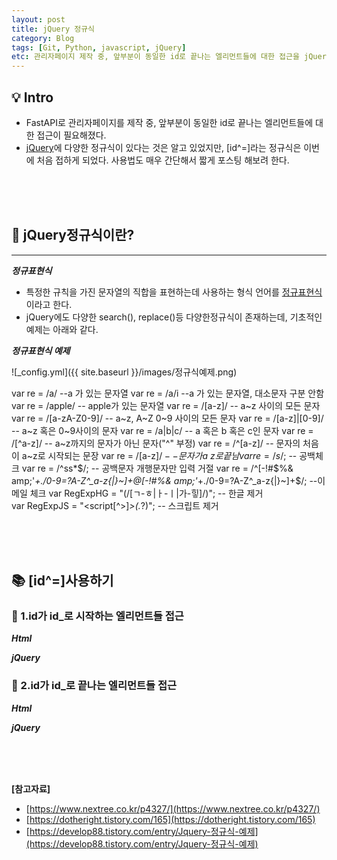 ```yaml
---
layout: post
title: jQuery 정규식
category: Blog
tags: [Git, Python, javascript, jQuery]
etc: 관리자페이지 제작 중, 앞부분이 동일한 id로 끝나는 엘리먼트들에 대한 접근을 jQuery로 처리해야하는 상황이 발생해서 여러 정보를 찾다가 jQuery의 id에 대한 정규식을 알게되었다.
---
```

## 💡 Intro
- FastAPI로 관리자페이지를 제작 중, 앞부분이 동일한 id로 끝나는 엘리먼트들에 대한 접근이 필요해졌다.
- [jQuery](https://jquery.com/)에 다양한 정규식이 있다는 것은 알고 있었지만, [id^=]라는 정규식은 이번에 처음 접하게 되었다. 사용법도 매우 간단해서 짧게 포스팅 해보려 한다. 
<br>
<br>
<br>

## 🔎 jQuery정규식이란?
---------------------------------------
***정규표현식***
- 특정한 규칙을 가진 문자열의 직합을 표현하는데 사용하는 형식 언어를 [정규표현식](https://www.nextree.co.kr/p4327/)이라고 한다.
- jQuery에도 다양한 search(), replace()등 다양한정규식이 존재하는데, 기초적인 예제는 아래와 같다.

***정규표현식 예제***

![_config.yml]({{ site.baseurl }}/images/정규식예제.png)

var re = /a/         --a 가 있는 문자열
var re = /a/i        --a 가 있는 문자열, 대소문자 구분 안함
var re = /apple/    -- apple가 있는 문자열
var re = /[a-z]/    -- a~z 사이의 모든 문자
var re = /[a-zA-Z0-9]/    -- a~z, A~Z 0~9 사이의 모든 문자
var re = /[a-z]|[0-9]/  -- a~z 혹은 0~9사이의 문자
var re = /a|b|c/   --  a 혹은 b 혹은 c인 문자
var re = /[^a-z]/  -- a~z까지의 문자가 아닌 문자("^" 부정)
var re = /^[a-z]/  -- 문자의 처음이 a~z로 시작되는 문장
var re = /[a-z]$/  -- 문자가 a~z로 끝남
var re = /s$/;          -- 공백체크
var re = /^ss*$/;   -- 공백문자 개행문자만 입력 거절
var re = /^[-!#$%& amp;'*+./0-9=?A-Z^_a-z{|}~]+@[-!#$%&'*+/0-9=?A-Z^_a-z{|}~]+.[-!#$%& amp;'*+./0-9=?A-Z^_a-z{|}~]+$/; --이메일 체크
var RegExpHG = "(/[ㄱ-ㅎ|ㅏ-ㅣ|가-힣]/)";  -- 한글 제거  
var RegExpJS = "<script[^>]*>(.*?)</script>";  -- 스크립트 제거  


<br>
<br>
<br>

## 📚 [id^=]사용하기

### 📗 1.id가 id_로 시작하는 엘리먼트들 접근

***Html***

<script src="https://gist.github.com/liampoet/e361f5c097a668e5045376d6c78e7e77.js"></script>

***jQuery***

<script src="https://gist.github.com/liampoet/d84a856ed2ecb8775d0ad690581e5a72.js"></script>

### 📕 2.id가 id_로 끝나는 엘리먼트들 접근

***Html***

<script src="https://gist.github.com/liampoet/10fa4177bb5c418bc9e8bac58a0f6560.js"></script>

***jQuery***

<script src="https://gist.github.com/liampoet/d46e913f0ffd5b46e0861544efccf4b0.js"></script>
<br>
<br>
<br>



**[참고자료]**
- [https://www.nextree.co.kr/p4327/](https://www.nextree.co.kr/p4327/)
- [https://dotheright.tistory.com/165](https://dotheright.tistory.com/165)
- [https://develop88.tistory.com/entry/Jquery-정규식-예제](https://develop88.tistory.com/entry/Jquery-정규식-예제)
